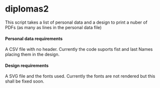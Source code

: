# diplomas2

This script takes a list of personal data and a design to print a nuber of PDFs (as many as lines in the personal data file)

#### Personal data requirements
A CSV file with no header. Currently the code suports fist and last Names placing them in the design.

#### Design requirements
A SVG file and the fonts used. Currently the fonts are not rendered but this shall be fixed soon.
